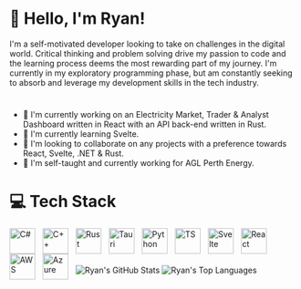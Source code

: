 # 👋 Hello, I'm Ryan!

I'm a self-motivated developer looking to take on challenges in the digital world. Critical thinking and problem solving drive my passion to code and the learning process deems the most rewarding part of my journey. I'm currently in my exploratory programming phase, but am constantly seeking to absorb and leverage my development skills in the tech industry.
#
* 🚀 I'm currently working on an Electricity Market, Trader & Analyst Dashboard written in React with an API back-end written in Rust.  
* 🌱 I'm currently learning Svelte.    
* 👬 I'm looking to collaborate on any projects with a preference towards React, Svelte, .NET & Rust.  
* 📘 I'm self-taught and currently working for AGL Perth Energy.

# 💻 Tech Stack
  
<img align="left" alt="C#" width="45px" style="padding-right:10px;" src="https://cdn.jsdelivr.net/gh/devicons/devicon@latest/icons/csharp/csharp-plain.svg"/>
<img align="left" alt="C++" width="45px" style="padding-right:10px;" src="https://cdn.jsdelivr.net/gh/devicons/devicon@latest/icons/cplusplus/cplusplus-plain.svg"/>
<img align="left" alt="Rust" width="45px" style="padding-right:10px;" src="https://cdn.jsdelivr.net/gh/devicons/devicon@latest/icons/rust/rust-original.svg"/>
<img align="left" alt="Tauri" width="45px" style="padding-right:10px;" src="https://cdn.jsdelivr.net/gh/devicons/devicon@latest/icons/tauri/tauri-original.svg"/>
<img align="left" alt="Python" width="45px" style="padding-right:10px;" src="https://cdn.jsdelivr.net/gh/devicons/devicon@latest/icons/python/python-plain.svg"/>  
<img align="left" alt="TS" width="45px" style="padding-right:10px; " src="https://cdn.jsdelivr.net/gh/devicons/devicon@latest/icons/typescript/typescript-original.svg"/>
<img align="left" alt="Svelte" width="45px" style="padding-right:10px;" src="https://cdn.jsdelivr.net/gh/devicons/devicon@latest/icons/svelte/svelte-original.svg"/>
<img align="left" alt="React" width="45px" style="padding-right:10px;" src="https://cdn.jsdelivr.net/gh/devicons/devicon@latest/icons/react/react-original.svg"/>
<img align="left" alt="AWS" width="45px" style="padding-right:10px;" src="https://cdn.jsdelivr.net/gh/devicons/devicon@latest/icons/amazonwebservices/amazonwebservices-plain-wordmark.svg"/>
<img align="left" alt="Azure" width="45px" style="padding-right:10px;" src="https://cdn.jsdelivr.net/gh/devicons/devicon@latest/icons/azure/azure-original-wordmark.svg"/>  
<br /><br /><br />   
  
![Ryan's GitHub Stats](https://github-readme-stats-eta-one-89.vercel.app/api?username=ryandotnet&custom_title=Ryan%27s%20GitHub%20Stats&hide=prs,contribs&show_icons=true&theme=catppuccin_mocha&hide_rank=true)  ![Ryan's Top Languages](https://github-readme-stats-eta-one-89.vercel.app/api/top-langs?username=ryandotnet&exclude_repo=Skada-MoP,github-readme-stats&custom_title=Ryan%27s%20Most%20Used%20Languages&langs_count=4&size_weight=0.5&count_weight=0.5&layout=compact&theme=catppuccin_mocha&hide=css,html,cplusplus,javascript)
